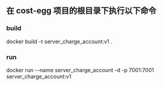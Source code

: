 ## 在 cost-egg 项目的根目录下执行以下命令

### build

docker build -t server_charge_account:v1 .

### run

docker run --name server_charge_account -d -p 7001:7001 server_charge_account:v1
